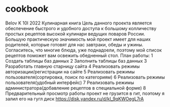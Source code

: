 # cookbook
Belov K 10I 2022
Кулинарная книга
Цель данного проекта является обеспечение быстрого и удобного доступа к большому колличеству простых рецептов высокой кулинари ведущих поваров России.
Большую практическую значимость мой проект имеет для наших родителей, которые готовят для нас завтраки, обеды и ужины. Согласитесь, что многие блюда, уже поднадоели, поэтому мой список рецептов поможет вам освежить обедненный стол.
План работы:
1 Создать таблицы баз данных
2 Заполнить таблицы баз данных
3 Разработать главную старницу сайта
4 Реализовать режимы авторизации/регистрации на сайте
5 Реализовать режимы пользователя(сортировка, поиск по категориям)
6 Реализовать режимы пользователя(удобный интерфейс)
7 Реализовать режимы администратора(добавление рецептов в специальной форме)
8 Предварительный просмотр работы
проект не грузится в гит, поэтому я залил его на гугл диск https://disk.yandex.ru/d/kI_9qKWOegL7rA
